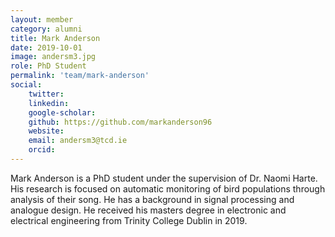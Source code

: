 ```yaml
---
layout: member
category: alumni
title: Mark Anderson
date: 2019-10-01
image: andersm3.jpg
role: PhD Student
permalink: 'team/mark-anderson'
social:
    twitter:
    linkedin:
    google-scholar:
    github: https://github.com/markanderson96
    website:
    email: andersm3@tcd.ie
    orcid:
---
```


Mark Anderson is a PhD student under the supervision of Dr. Naomi Harte. His
research is focused on automatic monitoring of bird populations through analysis
of their song. He has a background in signal processing and analogue design. He
received his masters degree in electronic and electrical engineering from
Trinity College Dublin in 2019. 
